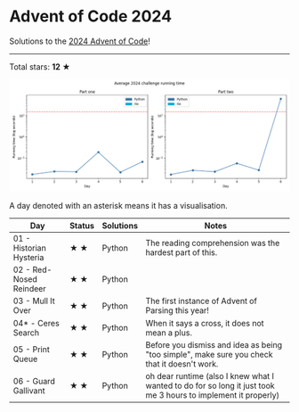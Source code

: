 # Advent of Code 2024

Solutions to the [2024 Advent of Code](https://adventofcode.com/2024)!

---

Total stars: **12 ★**

![Benchmark graph](./benchmark-graph.png)

<!-- ★ ☆ ✗ -->

A day denoted with an asterisk means it has a visualisation.

| Day                                 | Status | Solutions            | Notes |
|-------------------------------------|--------|----------------------|-------|
| 01 - Historian Hysteria             | ★ ★   | Python               | The reading comprehension was the hardest part of this. |
| 02 - Red-Nosed Reindeer             | ★ ★   | Python               ||
| 03 - Mull It Over                   | ★ ★   | Python               | The first instance of Advent of Parsing this year! |
| 04* - Ceres Search                  | ★ ★   | Python               | When it says a cross, it does not mean a plus. |
| 05 - Print Queue                    | ★ ★   | Python               | Before you dismiss and idea as being "too simple", make sure you check that it doesn't work. |
| 06 - Guard Gallivant                | ★ ★   | Python               | oh dear runtime (also I knew what I wanted to do for so long it just took me 3 hours to implement it properly) |